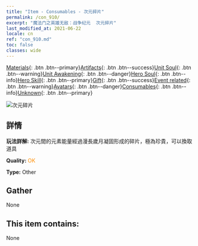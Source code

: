```yaml
---
title: "Item - Consumables - 次元碎片"
permalink: /con_910/
excerpt: "魔法门之英雄无敌：战争纪元  次元碎片"
last_modified_at: 2021-06-22
locale: cn
ref: "con_910.md"
toc: false
classes: wide
---
```

 [Materials](/ItemsCN/){: .btn .btn--primary}[Artifacts](/ItemsCN/Artifacts/){: .btn .btn--success}[Unit Soul](/ItemsCN/UnitSoul/){: .btn .btn--warning}[Unit Awakening](/ItemsCN/UnitAwakening/){: .btn .btn--danger}[Hero Soul](/ItemsCN/HeroSoul/){: .btn .btn--info}[Hero Skill](/ItemsCN/HeroSkill/){: .btn .btn--primary}[Gift](/ItemsCN/Gift/){: .btn .btn--success}[Event related](/ItemsCN/Events/){: .btn .btn--warning}[Avatars](/ItemsCN/Avatars/){: .btn .btn--danger}[Consumables](/ItemsCN/Consumables/){: .btn .btn--info}[Unknown](/ItemsCN/Unknown/){: .btn .btn--primary}

 ![次元碎片](/images/t/i_40003.png)

## 詳情
 **玩法詳解:** 次元間的元素能量經過漫長歲月凝固形成的碎片，極為珍貴，可以換取道具

 **Quality:** <span style="color: #FF8C00">OK</span>

 **Type:** Other

## Gather

  None

## This item contains:

  None

